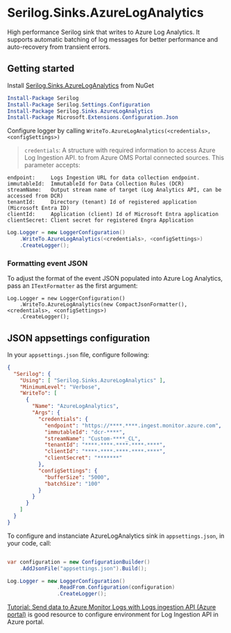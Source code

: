# Serilog.Sinks.AzureLogAnalytics

High performance Serilog sink that writes to Azure Log Analytics. It supports automatic batching of log messages for better performance and auto-recovery from transient errors.

## Getting started

Install [Serilog.Sinks.AzureLogAnalytics](https://www.nuget.org/packages/serilog.sinks.AzureLogAnalytics) from NuGet

```PowerShell
Install-Package Serilog
Install-Package Serilog.Settings.Configuration
Install-Package Serilog.Sinks.AzureLogAnalytics
Install-Package Microsoft.Extensions.Configuration.Json

```

Configure logger by calling `WriteTo.AzureLogAnalytics(<credentials>, <configSettings>)`

> `credentials`: A structure with required information to access Azure Log Ingestion API. to  from Azure OMS Portal connected sources. This parameter accepts:

```
endpoint:     Logs Ingestion URL for data collection endpoint.
immutableId:  ImmutableId for Data Collection Rules (DCR)
streamName:   Output stream name of target (Log Analytics API, can be accessed from DCR)
tenantId:     Directory (tenant) Id of registered application (Microsoft Entra ID)
clientId:     Application (client) Id of Microsoft Entra application
clientSecret: Client secret for registered Engra Application  
```
>

```C#
Log.Logger = new LoggerConfiguration()
    .WriteTo.AzureLogAnalytics(<credentials>, <configSettings>)
    .CreateLogger();
```

### Formatting event JSON

To adjust the format of the event JSON populated into Azure Log Analytics, pass an `ITextFormatter` as the first argument:
```
Log.Logger = new LoggerConfiguration()
    .WriteTo.AzureLogAnalytics(new CompactJsonFormatter(), <credentials>, <configSettings>)
    .CreateLogger();
```

## JSON appsettings configuration


In your `appsettings.json` file, configure following:

```JSON
{
  "Serilog": {
    "Using": [ "Serilog.Sinks.AzureLogAnalytics" ],
    "MinimumLevel": "Verbose",
    "WriteTo": [
      {
        "Name": "AzureLogAnalytics",
        "Args": {
          "credentials": {
            "endpoint": "https://****.****.ingest.monitor.azure.com",
            "immutableId": "dcr-****",
            "streamName": "Custom-****_CL",
            "tenantId": "****-****-****-****-****",
            "clientId": "****-****-****-****-****",
            "clientSecret": "*******"
          },
          "configSettings": {
            "bufferSize": "5000",
            "batchSize": "100"
          }
        }
      }
    ]
  }
}
```

To configure and instanciate AzureLogAnalytics sink in `appsettings.json`, in your code, call:

```C#

var configuration = new ConfigurationBuilder()
    .AddJsonFile("appsettings.json").Build();

Log.Logger = new LoggerConfiguration()
                .ReadFrom.Configuration(configuration)
                .CreateLogger();
```

[Tutorial: Send data to Azure Monitor Logs with Logs ingestion API (Azure portal)](https://learn.microsoft.com/en-us/azure/azure-monitor/logs/tutorial-logs-ingestion-portal) is good resource to configure environment for Log Ingestion API in Azure portal.

